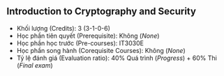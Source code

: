 ## Introduction to Cryptography and Security

- Khối lượng (Credits): 3 (3-1-0-6)
- Học phần tiên quyết (Prerequisite): Không (<i>None</i>)
- Học phần học trước (Pre-courses): IT3030E
- Học phần song hành (Corequisite Courses): Không (<i>None</i>)
- Tỷ lệ đánh giá (Evaluation ratio): 40% Quá trình (<i>Progress</i>) + 60% Thi (<i>Final exam</i>) 